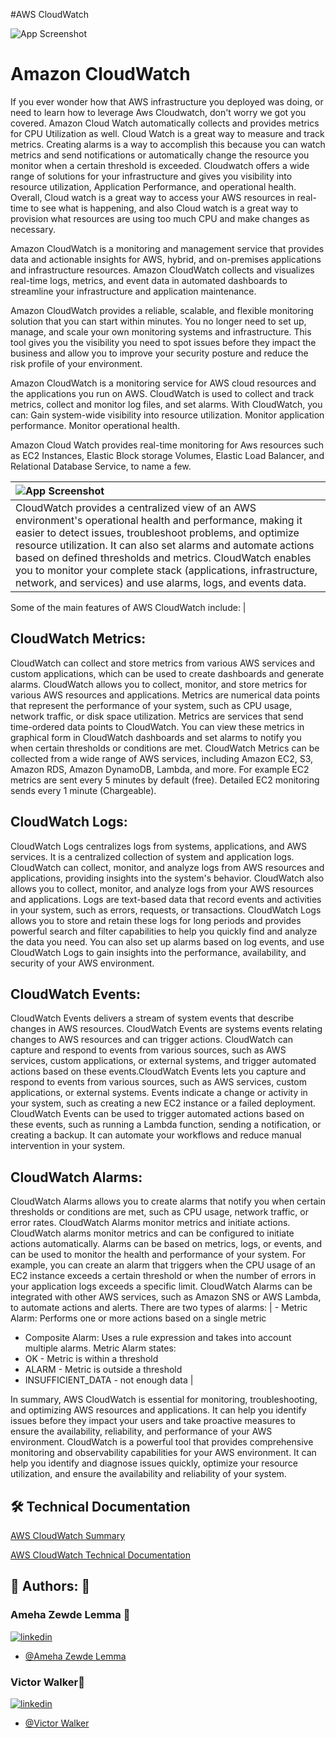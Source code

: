 #AWS CloudWatch


![App Screenshot](https://drive.google.com/uc?export=view&id=1wzImfY5CJoWL2liw0uZ3c-TaLAogsmyb)


# Amazon CloudWatch


If you ever wonder how that AWS infrastructure you deployed was doing, or need to learn how to leverage Aws Cloudwatch, don't worry we got you covered. Amazon Cloud Watch automatically collects and provides metrics for CPU Utilization as well. Cloud Watch is a great way to measure and track metrics. Creating alarms is a way to accomplish this because you can watch metrics and send notifications or automatically change the resource you monitor when a certain threshold is exceeded. Cloudwatch offers a wide range of solutions for your infrastructure and gives you visibility into resource utilization, Application Performance, and operational health. Overall, Cloud watch is a great way to access your AWS resources in real-time to see what is happening, and also Cloud watch is a great way to provision what resources are using too much CPU and make changes as necessary.

Amazon CloudWatch is a monitoring and management service that provides data and actionable insights for AWS, hybrid, and on-premises applications and infrastructure resources. Amazon CloudWatch collects and visualizes real-time logs, metrics, and event data in automated dashboards to streamline your infrastructure and application maintenance.

Amazon CloudWatch provides a reliable, scalable, and flexible monitoring solution that you can start within minutes. You no longer need to set up, manage, and scale your own monitoring systems and infrastructure. This tool gives you the visibility you need to spot issues before they impact the business and allow you to improve your security posture and reduce the risk profile of your environment.

Amazon CloudWatch is a monitoring service for AWS cloud resources and the applications you run on AWS. CloudWatch is used to collect and track metrics, collect and monitor log files, and set alarms.
With CloudWatch, you can:
Gain system-wide visibility into resource utilization.
Monitor application performance.
Monitor operational health.

Amazon Cloud Watch provides real-time monitoring for Aws resources such as EC2 Instances, Elastic Block storage Volumes, Elastic Load Balancer, and Relational Database Service, to name a few. 


|  ![App Screenshot](https://drive.google.com/uc?export=view&id=15dE076XRlDkw_tLJb3z6-eIr9ga1-4PL)   |
| :-------------------------------- |
|  CloudWatch provides a centralized view of an AWS environment's operational health and performance, making it easier to detect issues, troubleshoot problems, and optimize resource utilization. It can also set alarms and automate actions based on defined thresholds and metrics. CloudWatch enables you to monitor your complete stack (applications, infrastructure, network, and services) and use alarms, logs, and events data.

Some of the main features of AWS CloudWatch include: |


## CloudWatch Metrics: 
CloudWatch can collect and store metrics from various AWS services and custom applications, which can be used to create dashboards and generate alarms. CloudWatch allows you to collect, monitor, and store metrics for various AWS resources and applications. Metrics are numerical data points that represent the performance of your system, such as CPU usage, network traffic, or disk space utilization. Metrics are services that send time-ordered data points to CloudWatch. You can view these metrics in graphical form in CloudWatch dashboards and set alarms to notify you when certain thresholds or conditions are met. CloudWatch Metrics can be collected from a wide range of AWS services, including Amazon EC2, S3, Amazon RDS, Amazon DynamoDB, Lambda, and more. For example EC2 metrics are sent every 5 minutes by default (free). Detailed EC2 monitoring sends every 1 minute (Chargeable).

## CloudWatch Logs: 
CloudWatch Logs centralizes logs from systems, applications, and AWS services. It is a centralized collection of system and application logs. CloudWatch can collect, monitor, and analyze logs from AWS resources and applications, providing insights into the system's behavior. CloudWatch also allows you to collect, monitor, and analyze logs from your AWS resources and applications. Logs are text-based data that record events and activities in your system, such as errors, requests, or transactions. CloudWatch Logs allows you to store and retain these logs for long periods and provides powerful search and filter capabilities to help you quickly find and analyze the data you need. You can also set up alarms based on log events, and use CloudWatch Logs to gain insights into the performance, availability, and security of your AWS environment.

## CloudWatch Events: 
CloudWatch Events delivers a stream of system events that describe changes in AWS resources. CloudWatch Events are systems events relating changes to AWS resources and can trigger actions. CloudWatch can capture and respond to events from various sources, such as AWS services, custom applications, or external systems, and trigger automated actions based on these events.CloudWatch Events lets you capture and respond to events from various sources, such as AWS services, custom applications, or external systems. Events indicate a change or activity in your system, such as creating a new EC2 instance or a failed deployment. CloudWatch Events can be used to trigger automated actions based on these events, such as running a Lambda function, sending a notification, or creating a backup. It can automate your workflows and reduce manual intervention in your system.

## CloudWatch Alarms: 
CloudWatch Alarms allows you to create alarms that notify you when certain thresholds or conditions are met, such as CPU usage, network traffic, or error rates. CloudWatch Alarms monitor metrics and initiate actions. CloudWatch alarms monitor metrics and can be configured to initiate actions automatically. Alarms can be based on metrics, logs, or events, and can be used to monitor the health and performance of your system. For example, you can create an alarm that triggers when the CPU usage of an EC2 instance exceeds a certain threshold or when the number of errors in your application logs exceeds a specific limit. CloudWatch Alarms can be integrated with other AWS services, such as Amazon SNS or AWS Lambda, to automate actions and alerts.
There are two types of alarms:
| - Metric Alarm: Performs one or more actions based on a single metric
- Composite Alarm: Uses a rule expression and takes into account multiple alarms.
Metric Alarm states:
- OK - Metric is within a threshold
- ALARM - Metric is outside a threshold
- INSUFFICIENT_DATA - not enough data |


In summary, AWS CloudWatch is essential for monitoring, troubleshooting, and optimizing AWS resources and applications. It can help you identify issues before they impact your users and take proactive measures to ensure the availability, reliability, and performance of your AWS environment. CloudWatch is a powerful tool that provides comprehensive monitoring and observability capabilities for your AWS environment. It can help you identify and diagnose issues quickly, optimize your resource utilization, and ensure the availability and reliability of your system. 


## 🛠 Technical Documentation
[AWS CloudWatch Summary](https://docs.google.com/document/d/1GDviH7ZmXk3-k1BgSpSs8wmL0UZIa83SvoWhLk0ZOWE/edit?usp=share_link)

[AWS CloudWatch Technical Documentation](https://docs.google.com/document/d/1fDODmdVfspMcIQxkZpRRMyq2a0zFhFwirc3aPRr1kMA/edit?usp=share_link)


## 🔗 Authors: 👐

### Ameha Zewde Lemma 👨
[![linkedin](https://img.shields.io/badge/linkedin-0A66C2?style=for-the-badge&logo=linkedin&logoColor=white)](https://www.linkedin.com/in/ameha-lemma/)
- [@Ameha Zewde Lemma](https://github.com/orgs/cybertrainingrange/people/ameha01)

### Victor Walker👨
[![linkedin](https://img.shields.io/badge/linkedin-0A66C2?style=for-the-badge&logo=linkedin&logoColor=white)](https://www.linkedin.com/in/victor-walker-iv-b2001118a/)
- [@Victor Walker](https://github.com/orgs/cybertrainingrange/people/vick627)

